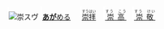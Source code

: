 <kbd><img src="lv1.svg" width="2" height="24"><img src="https://glyphwiki.org/glyph/u5d07.svg" width="24" height="24" alt="崇"></kbd><kbd>スウ゚</div></kbd> <img src="lv1.svg">[**あが**める](https://jisho.org/search/崇める)　 <img src="lv0.svg">[<ruby>崇拝<rt>すうはい</rt></ruby>](https://jisho.org/search/崇拝)</ins>　<img src="lv1.svg">[<ruby>崇高<rt>すう　こう　</rt></ruby>](https://jisho.org/search/崇高)　<img src="lv2.svg">[<ruby>崇敬<rt>すう　けい　</rt></ruby>](https://jisho.org/search/崇敬)




